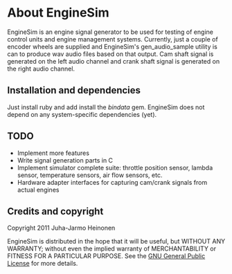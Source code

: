 
# About EngineSim

EngineSim is an engine signal generator to be used for testing of engine control units and engine management systems.
Currently, just a couple of encoder wheels are supplied and EngineSim's gen_audio_sample utility is can to produce wav audio files based on that output. Cam shaft signal is generated on the left audio channel and crank shaft signal is generated on the right audio channel.


## Installation and dependencies

Just install ruby and add install the *bindata* gem. EngineSim does not depend on any system-specific dependencies (yet).


## TODO

* Implement more features
* Write signal generation parts in C
* Implement simulator complete suite: throttle position sensor, lambda sensor, temperature sensors, air flow sensors, etc.
* Hardware adapter interfaces for capturing cam/crank signals from actual engines


## Credits and copyright

Copyright 2011 Juha-Jarmo Heinonen

EngineSim is distributed in the hope that it will be useful, but WITHOUT ANY WARRANTY; without even the implied warranty of MERCHANTABILITY or FITNESS FOR A PARTICULAR PURPOSE. See the [GNU General Public License](http://www.gnu.org/licenses/gpl.html) for more details.
